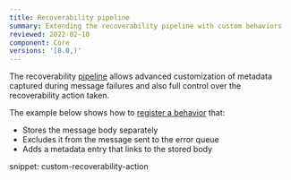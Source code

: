 ```yaml
---
title: Recoverability pipeline
summary: Extending the recoverability pipeline with custom behaviors
reviewed: 2022-02-10
component: Core
versions: '[8.0,)'
---
```


The recoverability [pipeline](/nservicebus/pipeline/) allows advanced customization of metadata captured during message failures and also full control over the recoverability action taken.

The example below shows how to [register a behavior](/nservicebus/pipeline/manipulate-with-behaviors.md#add-a-new-step) that:

- Stores the message body separately
- Excludes it from the message sent to the error queue
- Adds a metadata entry that links to the stored body

snippet: custom-recoverability-action
